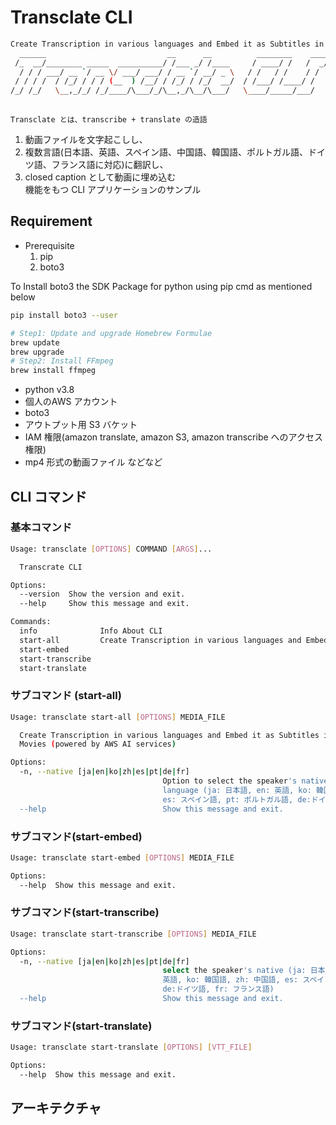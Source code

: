 # Transclate CLI
```bash
Create Transcription in various languages and Embed it as Subtitles in Movies (powered by AWS AI services)
  ______                           __      __          ________    ____
 /_  __/________ _____  __________/ /___ _/ /____     / ____/ /   /  _/
  / / / ___/ __ `/ __ \/ ___/ ___/ / __ `/ __/ _ \   / /   / /    / /  
 / / / /  / /_/ / / / (__  ) /__/ / /_/ / /_/  __/  / /___/ /____/ /   
/_/ /_/   \__,_/_/ /_/____/\___/_/\__,_/\__/\___/   \____/_____/___/   
                                                                       
```

`Transclate とは、transcribe + translate の造語`

1. 動画ファイルを文字起こしし、
2. 複数言語(日本語、英語、スペイン語、中国語、韓国語、ポルトガル語、ドイツ語、フランス語に対応)に翻訳し、
3. closed caption として動画に埋め込む  
   機能をもつ CLI アプリケーションのサンプル

## Requirement

- Prerequisite
  1. pip
  2. boto3

To Install boto3 the SDK Package for python using pip cmd as mentioned below

```bash
pip install boto3 --user
```
```bash
# Step1: Update and upgrade Homebrew Formulae
brew update
brew upgrade
# Step2: Install FFmpeg
brew install ffmpeg
```

- python v3.8
- 個人のAWS アカウント
- boto3
- アウトプット用 S3 バケット
- IAM 権限(amazon translate, amazon S3, amazon transcribe へのアクセス権限)
- mp4 形式の動画ファイル
  などなど

## CLI コマンド

### 基本コマンド
```bash
Usage: transclate [OPTIONS] COMMAND [ARGS]...

  Transcrate CLI

Options:
  --version  Show the version and exit.
  --help     Show this message and exit.

Commands:
  info              Info About CLI
  start-all         Create Transcription in various languages and Embed...
  start-embed
  start-transcribe
  start-translate
```
### サブコマンド (start-all)
```bash
Usage: transclate start-all [OPTIONS] MEDIA_FILE

  Create Transcription in various languages and Embed it as Subtitles in
  Movies (powered by AWS AI services)

Options:
  -n, --native [ja|en|ko|zh|es|pt|de|fr]
                                  Option to select the speaker's native
                                  language (ja: 日本語, en: 英語, ko: 韓国語, zh: 中国語,
                                  es: スペイン語, pt: ポルトガル語, de:ドイツ語, fr: フランス語)
  --help                          Show this message and exit.
```
### サブコマンド(start-embed)
```bash
Usage: transclate start-embed [OPTIONS] MEDIA_FILE

Options:
  --help  Show this message and exit.
```
### サブコマンド(start-transcribe)
```bash
Usage: transclate start-transcribe [OPTIONS] MEDIA_FILE

Options:
  -n, --native [ja|en|ko|zh|es|pt|de|fr]
                                  select the speaker's native (ja: 日本語, en:
                                  英語, ko: 韓国語, zh: 中国語, es: スペイン語, pt: ポルトガル語,
                                  de:ドイツ語, fr: フランス語)
  --help                          Show this message and exit.
```
### サブコマンド(start-translate)
```bash
Usage: transclate start-translate [OPTIONS] [VTT_FILE]

Options:
  --help  Show this message and exit.
```

### 
## アーキテクチャ
